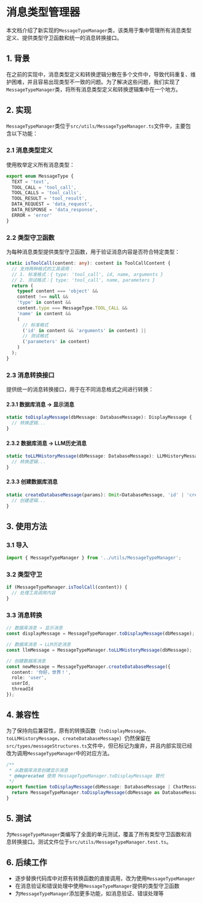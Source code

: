 # 消息类型管理器

本文档介绍了新实现的`MessageTypeManager`类，该类用于集中管理所有消息类型定义、提供类型守卫函数和统一的消息转换接口。

## 1. 背景

在之前的实现中，消息类型定义和转换逻辑分散在多个文件中，导致代码重复、维护困难，并且容易出现类型不一致的问题。为了解决这些问题，我们实现了`MessageTypeManager`类，将所有消息类型定义和转换逻辑集中在一个地方。

## 2. 实现

`MessageTypeManager`类位于`src/utils/MessageTypeManager.ts`文件中，主要包含以下功能：

### 2.1 消息类型定义

使用枚举定义所有消息类型：

```typescript
export enum MessageType {
  TEXT = 'text',
  TOOL_CALL = 'tool_call',
  TOOL_CALLS = 'tool_calls',
  TOOL_RESULT = 'tool_result',
  DATA_REQUEST = 'data_request',
  DATA_RESPONSE = 'data_response',
  ERROR = 'error'
}
```

### 2.2 类型守卫函数

为每种消息类型提供类型守卫函数，用于验证消息内容是否符合特定类型：

```typescript
static isToolCall(content: any): content is ToolCallContent {
  // 支持两种格式的工具调用：
  // 1. 标准格式：{ type: 'tool_call', id, name, arguments }
  // 2. 测试格式：{ type: 'tool_call', name, parameters }
  return (
    typeof content === 'object' &&
    content !== null &&
    'type' in content &&
    content.type === MessageType.TOOL_CALL &&
    'name' in content &&
    (
      // 标准格式
      ('id' in content && 'arguments' in content) ||
      // 测试格式
      ('parameters' in content)
    )
  );
}
```

### 2.3 消息转换接口

提供统一的消息转换接口，用于在不同消息格式之间进行转换：

#### 2.3.1 数据库消息 → 显示消息

```typescript
static toDisplayMessage(dbMessage: DatabaseMessage): DisplayMessage {
  // 转换逻辑...
}
```

#### 2.3.2 数据库消息 → LLM历史消息

```typescript
static toLLMHistoryMessage(dbMessage: DatabaseMessage): LLMHistoryMessage {
  // 转换逻辑...
}
```

#### 2.3.3 创建数据库消息

```typescript
static createDatabaseMessage(params): Omit<DatabaseMessage, 'id' | 'created_at'> {
  // 创建逻辑...
}
```

## 3. 使用方法

### 3.1 导入

```typescript
import { MessageTypeManager } from '../utils/MessageTypeManager';
```

### 3.2 类型守卫

```typescript
if (MessageTypeManager.isToolCall(content)) {
  // 处理工具调用内容
}
```

### 3.3 消息转换

```typescript
// 数据库消息 → 显示消息
const displayMessage = MessageTypeManager.toDisplayMessage(dbMessage);

// 数据库消息 → LLM历史消息
const llmMessage = MessageTypeManager.toLLMHistoryMessage(dbMessage);

// 创建数据库消息
const newMessage = MessageTypeManager.createDatabaseMessage({
  content: '你好，世界！',
  role: 'user',
  userId,
  threadId
});
```

## 4. 兼容性

为了保持向后兼容性，原有的转换函数（`toDisplayMessage`、`toLLMHistoryMessage`、`createDatabaseMessage`）仍然保留在`src/types/messageStructures.ts`文件中，但已标记为废弃，并且内部实现已经改为调用`MessageTypeManager`中的对应方法。

```typescript
/**
 * 从数据库消息创建显示消息
 * @deprecated 使用 MessageTypeManager.toDisplayMessage 替代
 */
export function toDisplayMessage(dbMessage: DatabaseMessage | ChatMessage): DisplayMessage {
  return MessageTypeManager.toDisplayMessage(dbMessage as DatabaseMessage);
}
```

## 5. 测试

为`MessageTypeManager`类编写了全面的单元测试，覆盖了所有类型守卫函数和消息转换接口。测试文件位于`src/utils/MessageTypeManager.test.ts`。

## 6. 后续工作

- 逐步替换代码库中对原有转换函数的直接调用，改为使用`MessageTypeManager`
- 在消息验证和错误处理中使用`MessageTypeManager`提供的类型守卫函数
- 为`MessageTypeManager`添加更多功能，如消息验证、错误处理等

